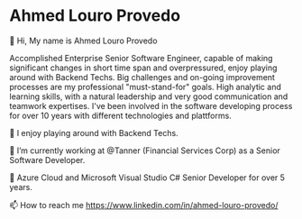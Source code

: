 # Ahmed Louro Provedo

👋 Hi, 
My name is Ahmed Louro Provedo

Accomplished Enterprise Senior Software Engineer, capable of making significant changes in short time span and overpressured, enjoy playing around with Backend Techs.
Big challenges and on-going improvement processes are my professional "must-stand-for" goals.
High analytic and learning skills, with a natural leadership and very good communication and teamwork expertises. 
I've been involved in the software developing process for over 10 years with different technologies and plattforms.

👀 I enjoy playing around with Backend Techs.

🌱 I’m currently working at @Tanner (Financial Services Corp) as a Senior Software Developer.

💞️ Azure Cloud and Microsoft Visual Studio C# Senior Developer for over 5 years.


📫 How to reach me
<a href="LnkedIn">https://www.linkedin.com/in/ahmed-louro-provedo/</a>

